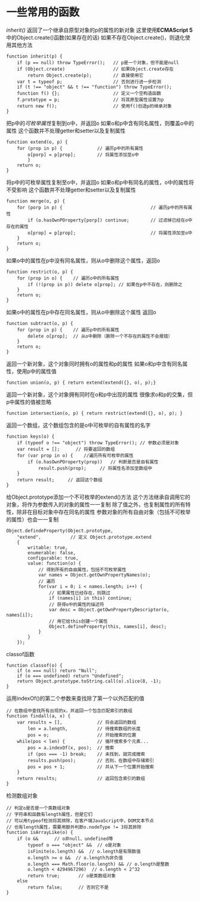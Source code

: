 # **一些常用的函数**

*inherit()* 返回了一个继承自原型对象的p的属性的新对象
这里使用**ECMAScript 5**中的Object.create()函数(如果存在的话)
如果不存在Object.create()，则退化使用其他方法
```
function inherit(p) {
    if (p == null) throw TypeError();   // p是一个对象，但不能是null
    if (Object.create)                  // 如果Object.create存在
        return Object.create(p);        // 直接使用它
    var t = typeof p;                   // 否则进行进一步检测
    if (t !== "object" && t !== "function") throw TypeError();
    function f() {};                    // 定义一个空构造函数
    f.prototype = p;                    // 将其原型属性设置为p
    return new f();                     // 使用f()创造p的继承对象
}
```

把p中的*可枚举属性*复制到o中，并返回o
如果o和p中含有同名属性，则覆盖o中的属性
这个函数并不处理getter和setter以及复制属性
```
function extend(o, p) {
    for (prop in p) {             // 遍历p中的所有属性
        o[porp] = p[prop];        // 将属性添加至o中
        }
    return o;
}
```

将p中的可枚举属性复制至o中，并返回o
如果o和p中有同名的属性，o中的属性将不受影响
这个函数并不处理getter和setter以及复制属性
```
function merge(o, p) {
    for (porp in p) {                                 // 遍历p中的所有属性
        if (o.hasOwnPOroperty[porp]) continue;        // 过滤掉已经在o中存在的属性
        o[prop] = p[prop];                            // 将属性添加至o中
    }
    return o;
}
```

如果o中的属性在p中没有同名属性，则从o中删除这个属性，返回o
```
function restrict(o, p) {
    for (prop in o) {    // 遍历o中的所有属性
        if (!(prop in p)) delete o[prop]; // 如果在p中不存在，则删除之
    }
    return o;
}
```

如果o中的属性在p中存在同名属性，则从o中删除这个属性
返回o
```
function subtract(o, p) {
    for (prop in p) {    // 遍历p中的所有属性
	    delete o[prop];  // 从o中删除（删除一个不存在的属性不会报错）
	}
	return o;
}
```

返回一个新对象，这个对象同时拥有o的属性和p的属性
如果o和p中含有同名属性，使用p中的属性值
```
function union(o, p) { return extend(extend({}, o), p);}
```

返回一个新对象，这个对象拥有同时在o和p中出现的属性
很像求o和p的交集，但p中属性的值被忽略
```
function intersection(o, p) { return restrict(extend({}, o), p); }
```

返回一个数组，这个数组包含的是o中可枚举的自有属性的名字
```
function keys(o) {
    if (typeof o !== "object") throw TypeError(); // 参数必须是对象
    var result = [];      // 将要返回的数组
    for (var prop in o) {    //遍历所有可枚举的属性
        if (o.hasOwnPOroperty(prop))   // 判断是否是自有属性
            result.push(prop);     // 将属性名添加至数组中
	}
	return result;     // 返回这个数组
}
```

给Object.prototype添加一个不可枚举的extend()方法
这个方法继承自调用它的对象，将作为参数传入的对象的属性一一复制
除了值之外，也复制属性的所有特性，除非在目标对象中存在同名的属性
参数对象的所有自由对象（包括不可枚举的属性）也会一一复制
```
Object.defindeProperty(Object.prototype,
    "extend",           // 定义 Object.prototype.extend
    {
        writable: true,
        enumerable: false,
        configurable: true,
        value: function(o) {
            // 得到所有的自由属性，包括不可枚举属性
            var names = Object.getOwnPropertyNames(o);
            // 遍历
            for(var i = 0; i < names.length; i++) {
                // 如果属性已经存在，则跳过
                if (names[i] in this) continue;
                // 获得o中的属性的描述符
                var desc = Object.getOwnPropertyDescriptor(o, names[i]);
                // 用它给this创建一个属性
                Object.defineProperty(this, names[i], desc);
            }
        }
    });
```

classof函数
```
function classof(o) {
    if (o === null) return "Null";
    if (o === undefined) return "Undefined";
    return Object.prototype.toString.call(o).slice(8, -1);
}
```
运用indexOf()的第二个参数来查找除了第一个以外匹配的值
```
// 在数组中查找所有出现的x，并返回一个包含匹配索引的数组
function findall(a, x) {
    var results = [],             // 将会返回的数组
        len = a.length,           // 待搜索数组的长度
        pos = o;                  // 开始搜索的位置
    while(pos < len) {            // 循环搜索多个元素...
        pos = a.indexOf(x, pos);  // 搜索
        if (pos === -1) break;    // 未找到，就完成搜索
        results.push(pos);        // 否则，在数组中存储索引
        pos = pos + 1;            // 并从下一个位置开始搜索
    }
    return results;               // 返回包含索引的数组
}
```

检测数组对象
```
// 判定o是否是一个类数组对象
// 字符串和函数有length属性，但是它们
// 可以用typeof检测将其排除，在客户端JavaScript中，DOM文本节点
// 也有length属性，需要用额外判断o.nodeType != 3将其排除
function isArrayLike(o) {
    if (o &&      // o非null、undefined等
        typeof o === "object" &&  // o是对象
        isFinite(o.length) &&  // o.length是有限数值
        o.length >= o &&  // o.length为非负值
        o.length === Math.floor(o.length) && // o.length是整数
        o.length < 4294967296)  // o.length < 2^32
        return true;       // o是类数组对象
    else
        return false;      // 否则它不是
}
```
